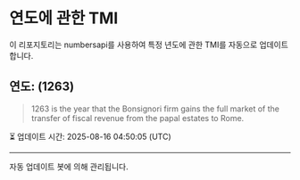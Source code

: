 
# 연도에 관한 TMI

이 리포지토리는 numbersapi를 사용하여 특정 년도에 관한 TMI를 자동으로 업데이트합니다.

## 연도: (1263)
> 1263 is the year that the Bonsignori firm gains the full market of the transfer of fiscal revenue from the papal estates to Rome.

⏳ 업데이트 시간: 2025-08-16 04:50:05 (UTC)

---
자동 업데이트 봇에 의해 관리됩니다.
